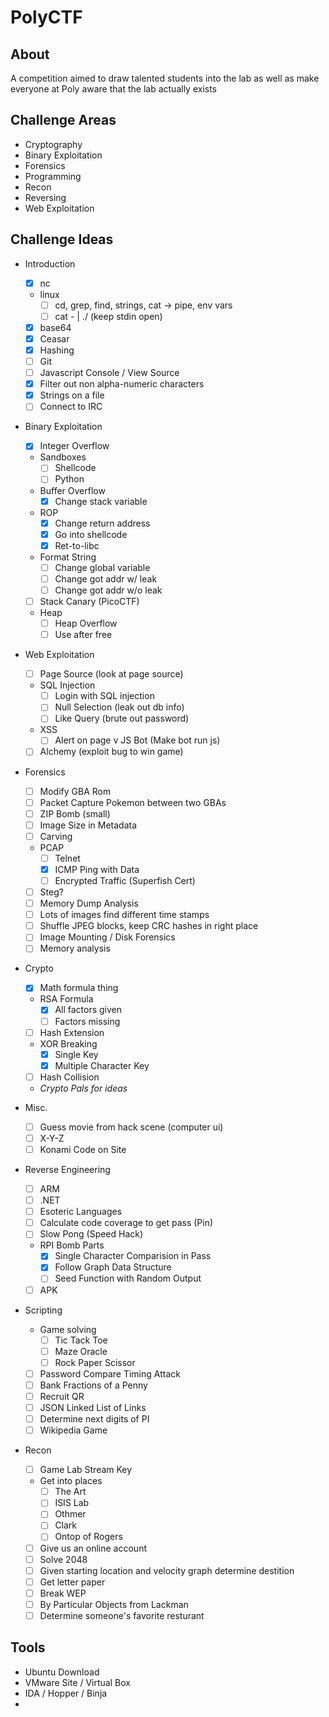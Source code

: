 # PolyCTF

## About
A competition aimed to draw talented students into the lab as well as make everyone at Poly aware that the lab actually exists

## Challenge Areas
* Cryptography
* Binary Exploitation
* Forensics
* Programming
* Recon
* Reversing
* Web Exploitation

## Challenge Ideas
* Introduction
    - [x] nc
    * linux
        - [ ] cd, grep, find, strings, cat -> pipe, env vars
        - [ ] cat <file> - | ./<prog> (keep stdin open)
    - [x] base64
    - [x] Ceasar
    - [x] Hashing
    - [ ] Git
    - [ ] Javascript Console / View Source
    - [x] Filter out non alpha-numeric characters
    - [x] Strings on a file
    - [ ] Connect to IRC

* Binary Exploitation
    - [x] Integer Overflow
    * Sandboxes
        - [ ] Shellcode
        - [ ] Python
    * Buffer Overflow
        - [x] Change stack variable
    * ROP
        - [x] Change return address
        - [x] Go into shellcode
        - [x] Ret-to-libc
    * Format String
        - [ ] Change global variable
        - [ ] Change got addr w/ leak
        - [ ] Change got addr w/o leak
    - [ ] Stack Canary (PicoCTF)
    * Heap
        - [ ] Heap Overflow
        - [ ] Use after free

* Web Exploitation
    - [ ] Page Source (look at page source)
    * SQL Injection
        - [ ] Login with SQL injection
        - [ ] Null Selection (leak out db info)
        - [ ] Like Query (brute out password)
    * XSS
        - [ ] Alert on page
        v JS Bot (Make bot run js)
    - [ ] Alchemy (exploit bug to win game)

* Forensics
    - [ ] Modify GBA Rom
    - [ ] Packet Capture Pokemon between two GBAs
    - [ ] ZIP Bomb (small)
    - [ ] Image Size in Metadata
    - [ ] Carving
    * PCAP
        - [ ] Telnet
        - [x] ICMP Ping with Data
        - [ ] Encrypted Traffic (Superfish Cert)
    - [ ] Steg?
    - [ ] Memory Dump Analysis
    - [ ] Lots of images find different time stamps
    - [ ] Shuffle JPEG blocks, keep CRC hashes in right place
    - [ ] Image Mounting / Disk Forensics 
    - [ ] Memory analysis

* Crypto
    * [x] Math formula thing
    * RSA Formula
        - [x] All factors given
        - [ ] Factors missing
    - [ ] Hash Extension
    * XOR Breaking
        - [x] Single Key
        - [x] Multiple Character Key
    - [ ] Hash Collision
    * _Crypto Pals for ideas_

* Misc.
    - [ ] Guess movie from hack scene (computer ui)
    - [ ] X-Y-Z
    - [ ] Konami Code on Site

* Reverse Engineering
    - [ ] ARM
    - [ ] .NET
    - [ ] Esoteric Languages
    - [ ] Calculate code coverage to get pass (Pin)
    - [ ] Slow Pong (Speed Hack)
    * RPI Bomb Parts
        - [x] Single Character Comparision in Pass
        - [x] Follow Graph Data Structure
        - [ ] Seed Function with Random Output
    - [ ] APK

* Scripting
    * Game solving
        - [ ] Tic Tack Toe
        - [ ] Maze Oracle
        - [ ] Rock Paper Scissor
    - [ ] Password Compare Timing Attack
    - [ ] Bank Fractions of a Penny
    - [ ] Recruit QR
    - [ ] JSON Linked List of Links
    - [ ] Determine next digits of PI
    - [ ] Wikipedia Game

* Recon
    - [ ] Game Lab Stream Key
    * Get into places
        - [ ] The Art
        - [ ] ISIS Lab
        - [ ] Othmer
        - [ ] Clark
        - [ ] Ontop of Rogers
    - [ ] Give us an online account
    - [ ] Solve 2048
    - [ ] Given starting location and velocity graph determine destition
    - [ ] Get letter paper
    - [ ] Break WEP
    - [ ] By Particular Objects from Lackman
    - [ ] Determine someone's favorite resturant

## Tools
* Ubuntu Download
* VMware Site / Virtual Box
* IDA / Hopper / Binja
*
